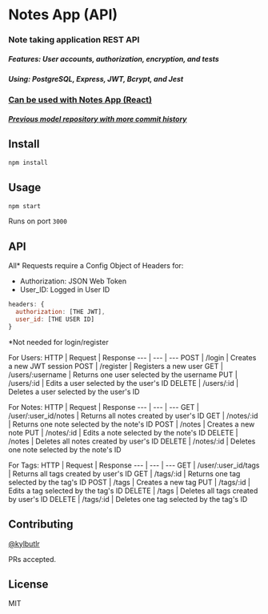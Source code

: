# Notes App (API)
### Note taking application REST API
##### Features: User accounts, authorization, encryption, and tests
##### Using: PostgreSQL, Express, JWT, Bcrypt, and Jest
### [Can be used with Notes App (React)](https://github.com/kylbutlr/notes-app-react)
##### [Previous model repository with more commit history](https://github.com/kylbutlr/notes-app)

## Install

```bash
npm install
```

## Usage

```bash
npm start
```

Runs on port `3000`

## API

All* Requests require a Config Object of Headers for:
* Authorization: JSON Web Token
* User_ID: Logged in User ID
```js
headers: {
  authorization: [THE JWT],
  user_id: [THE USER ID]
}
```
*Not needed for login/register

For Users:
HTTP   | Request              | Response
--- | --- | ---
POST   | /login               | Creates a new JWT session
POST   | /register            | Registers a new user
GET    | /users/:username     | Returns one user selected by the username
PUT    | /users/:id           | Edits a user selected by the user's ID
DELETE | /users/:id           | Deletes a user selected by the user's ID

For Notes:
HTTP   | Request              | Response
--- | --- | ---
GET    | /user/:user_id/notes | Returns all notes created by user's ID
GET    | /notes/:id           | Returns one note selected by the note's ID
POST   | /notes               | Creates a new note
PUT    | /notes/:id           | Edits a note selected by the note's ID
DELETE | /notes               | Deletes all notes created by user's ID
DELETE | /notes/:id           | Deletes one note selected by the note's ID

For Tags:
HTTP   | Request              | Response
--- | --- | ---
GET    | /user/:user_id/tags | Returns all tags created by user's ID
GET    | /tags/:id            | Returns one tag selected by the tag's ID
POST   | /tags                | Creates a new tag
PUT    | /tags/:id            | Edits a tag selected by the tag's ID
DELETE | /tags                | Deletes all tags created by user's ID
DELETE | /tags/:id            | Deletes one tag selected by the tag's ID

## Contributing

[@kylbutlr](https://github.com/kylbutlr)

PRs accepted.

## License

MIT
